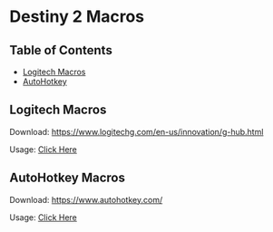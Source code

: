 # Destiny 2 Macros
  
  ## Table of Contents
  * [Logitech Macros](#logitech)
  * [AutoHotkey](#autohotkey)

  ## Logitech Macros
  Download: https://www.logitechg.com/en-us/innovation/g-hub.html
  
  Usage: [Click Here](https://github.com/ImPleby/Destiny2-Macros/tree/main/Logitech)
  
  ## AutoHotkey Macros
  Download: https://www.autohotkey.com/
  
  Usage: [Click Here](https://github.com/ImPleby/Destiny2-Macros/tree/main/AutoHotkey)